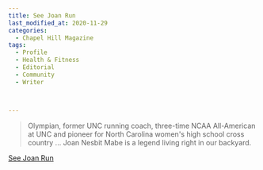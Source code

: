 ```yaml
---
title: See Joan Run
last_modified_at: 2020-11-29
categories:
  - Chapel Hill Magazine
tags:
  - Profile
  - Health & Fitness
  - Editorial 
  - Community
  - Writer



---
```


> Olympian, former UNC running coach, three-time NCAA All-American at UNC and pioneer for North Carolina women's high school cross country ... Joan Nesbit Mabe is a legend living right in our backyard. 

[See Joan Run](https://issuu.com/shannonmedia/docs/chmmarchissuu_f04c6ae76b2294/77)
